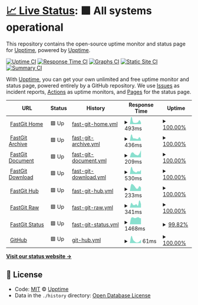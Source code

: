 # [📈 Live Status](https://upptime.github.io/upptime): <!--live status--> **🟩 All systems operational**

This repository contains the open-source uptime monitor and status page for [Upptime](https://upptime.js.org), powered by [Upptime](https://github.com/upptime/upptime).

[![Uptime CI](https://github.com/koj-co/upptime/workflows/Uptime%20CI/badge.svg)](https://github.com/koj-co/upptime/actions?query=workflow%3A%22Uptime+CI%22)
[![Response Time CI](https://github.com/koj-co/upptime/workflows/Response%20Time%20CI/badge.svg)](https://github.com/koj-co/upptime/actions?query=workflow%3A%22Response+Time+CI%22)
[![Graphs CI](https://github.com/koj-co/upptime/workflows/Graphs%20CI/badge.svg)](https://github.com/koj-co/upptime/actions?query=workflow%3A%22Graphs+CI%22)
[![Static Site CI](https://github.com/koj-co/upptime/workflows/Static%20Site%20CI/badge.svg)](https://github.com/koj-co/upptime/actions?query=workflow%3A%22Static+Site+CI%22)
[![Summary CI](https://github.com/koj-co/upptime/workflows/Summary%20CI/badge.svg)](https://github.com/koj-co/upptime/actions?query=workflow%3A%22Summary+CI%22)

With [Upptime](https://upptime.js.org), you can get your own unlimited and free uptime monitor and status page, powered entirely by a GitHub repository. We use [Issues](https://github.com/upptime/upptime/issues) as incident reports, [Actions](https://github.com/upptime/upptime/actions) as uptime monitors, and [Pages](https://upptime.github.io/upptime) for the status page.

<!--start: status pages-->
<!-- This summary is generated by Upptime (https://github.com/upptime/upptime) -->
<!-- Do not edit this manually, your changes will be overwritten -->
<!-- prettier-ignore -->
| URL | Status | History | Response Time | Uptime |
| --- | ------ | ------- | ------------- | ------ |
| <img alt="" src="https://favicons.githubusercontent.com/fastgit.org" height="13"> [FastGit Home](https://fastgit.org) | 🟩 Up | [fast-git-home.yml](https://github.com/FastGitORG/uptime/commits/HEAD/history/fast-git-home.yml) | <details><summary><img alt="Response time graph" src="./graphs/fast-git-home/response-time-week.png" height="20"> 493ms</summary><br><a href="https://FastGitORG.github.io/uptime/history/fast-git-home"><img alt="Response time 515" src="https://img.shields.io/endpoint?url=https%3A%2F%2Fraw.githubusercontent.com%2FFastGitORG%2Fuptime%2FHEAD%2Fapi%2Ffast-git-home%2Fresponse-time.json"></a><br><a href="https://FastGitORG.github.io/uptime/history/fast-git-home"><img alt="24-hour response time 246" src="https://img.shields.io/endpoint?url=https%3A%2F%2Fraw.githubusercontent.com%2FFastGitORG%2Fuptime%2FHEAD%2Fapi%2Ffast-git-home%2Fresponse-time-day.json"></a><br><a href="https://FastGitORG.github.io/uptime/history/fast-git-home"><img alt="7-day response time 493" src="https://img.shields.io/endpoint?url=https%3A%2F%2Fraw.githubusercontent.com%2FFastGitORG%2Fuptime%2FHEAD%2Fapi%2Ffast-git-home%2Fresponse-time-week.json"></a><br><a href="https://FastGitORG.github.io/uptime/history/fast-git-home"><img alt="30-day response time 562" src="https://img.shields.io/endpoint?url=https%3A%2F%2Fraw.githubusercontent.com%2FFastGitORG%2Fuptime%2FHEAD%2Fapi%2Ffast-git-home%2Fresponse-time-month.json"></a><br><a href="https://FastGitORG.github.io/uptime/history/fast-git-home"><img alt="1-year response time 515" src="https://img.shields.io/endpoint?url=https%3A%2F%2Fraw.githubusercontent.com%2FFastGitORG%2Fuptime%2FHEAD%2Fapi%2Ffast-git-home%2Fresponse-time-year.json"></a></details> | <details><summary><a href="https://FastGitORG.github.io/uptime/history/fast-git-home">100.00%</a></summary><a href="https://FastGitORG.github.io/uptime/history/fast-git-home"><img alt="All-time uptime 96.79%" src="https://img.shields.io/endpoint?url=https%3A%2F%2Fraw.githubusercontent.com%2FFastGitORG%2Fuptime%2FHEAD%2Fapi%2Ffast-git-home%2Fuptime.json"></a><br><a href="https://FastGitORG.github.io/uptime/history/fast-git-home"><img alt="24-hour uptime 100.00%" src="https://img.shields.io/endpoint?url=https%3A%2F%2Fraw.githubusercontent.com%2FFastGitORG%2Fuptime%2FHEAD%2Fapi%2Ffast-git-home%2Fuptime-day.json"></a><br><a href="https://FastGitORG.github.io/uptime/history/fast-git-home"><img alt="7-day uptime 100.00%" src="https://img.shields.io/endpoint?url=https%3A%2F%2Fraw.githubusercontent.com%2FFastGitORG%2Fuptime%2FHEAD%2Fapi%2Ffast-git-home%2Fuptime-week.json"></a><br><a href="https://FastGitORG.github.io/uptime/history/fast-git-home"><img alt="30-day uptime 98.35%" src="https://img.shields.io/endpoint?url=https%3A%2F%2Fraw.githubusercontent.com%2FFastGitORG%2Fuptime%2FHEAD%2Fapi%2Ffast-git-home%2Fuptime-month.json"></a><br><a href="https://FastGitORG.github.io/uptime/history/fast-git-home"><img alt="1-year uptime 96.79%" src="https://img.shields.io/endpoint?url=https%3A%2F%2Fraw.githubusercontent.com%2FFastGitORG%2Fuptime%2FHEAD%2Fapi%2Ffast-git-home%2Fuptime-year.json"></a></details>
| <img alt="" src="https://favicons.githubusercontent.com/archive.fastgit.org" height="13"> [FastGit Archive](https://archive.fastgit.org) | 🟩 Up | [fast-git-archive.yml](https://github.com/FastGitORG/uptime/commits/HEAD/history/fast-git-archive.yml) | <details><summary><img alt="Response time graph" src="./graphs/fast-git-archive/response-time-week.png" height="20"> 436ms</summary><br><a href="https://FastGitORG.github.io/uptime/history/fast-git-archive"><img alt="Response time 553" src="https://img.shields.io/endpoint?url=https%3A%2F%2Fraw.githubusercontent.com%2FFastGitORG%2Fuptime%2FHEAD%2Fapi%2Ffast-git-archive%2Fresponse-time.json"></a><br><a href="https://FastGitORG.github.io/uptime/history/fast-git-archive"><img alt="24-hour response time 148" src="https://img.shields.io/endpoint?url=https%3A%2F%2Fraw.githubusercontent.com%2FFastGitORG%2Fuptime%2FHEAD%2Fapi%2Ffast-git-archive%2Fresponse-time-day.json"></a><br><a href="https://FastGitORG.github.io/uptime/history/fast-git-archive"><img alt="7-day response time 436" src="https://img.shields.io/endpoint?url=https%3A%2F%2Fraw.githubusercontent.com%2FFastGitORG%2Fuptime%2FHEAD%2Fapi%2Ffast-git-archive%2Fresponse-time-week.json"></a><br><a href="https://FastGitORG.github.io/uptime/history/fast-git-archive"><img alt="30-day response time 393" src="https://img.shields.io/endpoint?url=https%3A%2F%2Fraw.githubusercontent.com%2FFastGitORG%2Fuptime%2FHEAD%2Fapi%2Ffast-git-archive%2Fresponse-time-month.json"></a><br><a href="https://FastGitORG.github.io/uptime/history/fast-git-archive"><img alt="1-year response time 553" src="https://img.shields.io/endpoint?url=https%3A%2F%2Fraw.githubusercontent.com%2FFastGitORG%2Fuptime%2FHEAD%2Fapi%2Ffast-git-archive%2Fresponse-time-year.json"></a></details> | <details><summary><a href="https://FastGitORG.github.io/uptime/history/fast-git-archive">100.00%</a></summary><a href="https://FastGitORG.github.io/uptime/history/fast-git-archive"><img alt="All-time uptime 99.03%" src="https://img.shields.io/endpoint?url=https%3A%2F%2Fraw.githubusercontent.com%2FFastGitORG%2Fuptime%2FHEAD%2Fapi%2Ffast-git-archive%2Fuptime.json"></a><br><a href="https://FastGitORG.github.io/uptime/history/fast-git-archive"><img alt="24-hour uptime 100.00%" src="https://img.shields.io/endpoint?url=https%3A%2F%2Fraw.githubusercontent.com%2FFastGitORG%2Fuptime%2FHEAD%2Fapi%2Ffast-git-archive%2Fuptime-day.json"></a><br><a href="https://FastGitORG.github.io/uptime/history/fast-git-archive"><img alt="7-day uptime 100.00%" src="https://img.shields.io/endpoint?url=https%3A%2F%2Fraw.githubusercontent.com%2FFastGitORG%2Fuptime%2FHEAD%2Fapi%2Ffast-git-archive%2Fuptime-week.json"></a><br><a href="https://FastGitORG.github.io/uptime/history/fast-git-archive"><img alt="30-day uptime 98.17%" src="https://img.shields.io/endpoint?url=https%3A%2F%2Fraw.githubusercontent.com%2FFastGitORG%2Fuptime%2FHEAD%2Fapi%2Ffast-git-archive%2Fuptime-month.json"></a><br><a href="https://FastGitORG.github.io/uptime/history/fast-git-archive"><img alt="1-year uptime 99.03%" src="https://img.shields.io/endpoint?url=https%3A%2F%2Fraw.githubusercontent.com%2FFastGitORG%2Fuptime%2FHEAD%2Fapi%2Ffast-git-archive%2Fuptime-year.json"></a></details>
| <img alt="" src="https://favicons.githubusercontent.com/doc.fastgit.org" height="13"> [FastGit Document](https://doc.fastgit.org) | 🟩 Up | [fast-git-document.yml](https://github.com/FastGitORG/uptime/commits/HEAD/history/fast-git-document.yml) | <details><summary><img alt="Response time graph" src="./graphs/fast-git-document/response-time-week.png" height="20"> 209ms</summary><br><a href="https://FastGitORG.github.io/uptime/history/fast-git-document"><img alt="Response time 567" src="https://img.shields.io/endpoint?url=https%3A%2F%2Fraw.githubusercontent.com%2FFastGitORG%2Fuptime%2FHEAD%2Fapi%2Ffast-git-document%2Fresponse-time.json"></a><br><a href="https://FastGitORG.github.io/uptime/history/fast-git-document"><img alt="24-hour response time 380" src="https://img.shields.io/endpoint?url=https%3A%2F%2Fraw.githubusercontent.com%2FFastGitORG%2Fuptime%2FHEAD%2Fapi%2Ffast-git-document%2Fresponse-time-day.json"></a><br><a href="https://FastGitORG.github.io/uptime/history/fast-git-document"><img alt="7-day response time 209" src="https://img.shields.io/endpoint?url=https%3A%2F%2Fraw.githubusercontent.com%2FFastGitORG%2Fuptime%2FHEAD%2Fapi%2Ffast-git-document%2Fresponse-time-week.json"></a><br><a href="https://FastGitORG.github.io/uptime/history/fast-git-document"><img alt="30-day response time 293" src="https://img.shields.io/endpoint?url=https%3A%2F%2Fraw.githubusercontent.com%2FFastGitORG%2Fuptime%2FHEAD%2Fapi%2Ffast-git-document%2Fresponse-time-month.json"></a><br><a href="https://FastGitORG.github.io/uptime/history/fast-git-document"><img alt="1-year response time 567" src="https://img.shields.io/endpoint?url=https%3A%2F%2Fraw.githubusercontent.com%2FFastGitORG%2Fuptime%2FHEAD%2Fapi%2Ffast-git-document%2Fresponse-time-year.json"></a></details> | <details><summary><a href="https://FastGitORG.github.io/uptime/history/fast-git-document">100.00%</a></summary><a href="https://FastGitORG.github.io/uptime/history/fast-git-document"><img alt="All-time uptime 89.29%" src="https://img.shields.io/endpoint?url=https%3A%2F%2Fraw.githubusercontent.com%2FFastGitORG%2Fuptime%2FHEAD%2Fapi%2Ffast-git-document%2Fuptime.json"></a><br><a href="https://FastGitORG.github.io/uptime/history/fast-git-document"><img alt="24-hour uptime 100.00%" src="https://img.shields.io/endpoint?url=https%3A%2F%2Fraw.githubusercontent.com%2FFastGitORG%2Fuptime%2FHEAD%2Fapi%2Ffast-git-document%2Fuptime-day.json"></a><br><a href="https://FastGitORG.github.io/uptime/history/fast-git-document"><img alt="7-day uptime 100.00%" src="https://img.shields.io/endpoint?url=https%3A%2F%2Fraw.githubusercontent.com%2FFastGitORG%2Fuptime%2FHEAD%2Fapi%2Ffast-git-document%2Fuptime-week.json"></a><br><a href="https://FastGitORG.github.io/uptime/history/fast-git-document"><img alt="30-day uptime 97.80%" src="https://img.shields.io/endpoint?url=https%3A%2F%2Fraw.githubusercontent.com%2FFastGitORG%2Fuptime%2FHEAD%2Fapi%2Ffast-git-document%2Fuptime-month.json"></a><br><a href="https://FastGitORG.github.io/uptime/history/fast-git-document"><img alt="1-year uptime 89.29%" src="https://img.shields.io/endpoint?url=https%3A%2F%2Fraw.githubusercontent.com%2FFastGitORG%2Fuptime%2FHEAD%2Fapi%2Ffast-git-document%2Fuptime-year.json"></a></details>
| <img alt="" src="https://favicons.githubusercontent.com/download.fastgit.org" height="13"> [FastGit Download](https://download.fastgit.org) | 🟩 Up | [fast-git-download.yml](https://github.com/FastGitORG/uptime/commits/HEAD/history/fast-git-download.yml) | <details><summary><img alt="Response time graph" src="./graphs/fast-git-download/response-time-week.png" height="20"> 530ms</summary><br><a href="https://FastGitORG.github.io/uptime/history/fast-git-download"><img alt="Response time 498" src="https://img.shields.io/endpoint?url=https%3A%2F%2Fraw.githubusercontent.com%2FFastGitORG%2Fuptime%2FHEAD%2Fapi%2Ffast-git-download%2Fresponse-time.json"></a><br><a href="https://FastGitORG.github.io/uptime/history/fast-git-download"><img alt="24-hour response time 650" src="https://img.shields.io/endpoint?url=https%3A%2F%2Fraw.githubusercontent.com%2FFastGitORG%2Fuptime%2FHEAD%2Fapi%2Ffast-git-download%2Fresponse-time-day.json"></a><br><a href="https://FastGitORG.github.io/uptime/history/fast-git-download"><img alt="7-day response time 530" src="https://img.shields.io/endpoint?url=https%3A%2F%2Fraw.githubusercontent.com%2FFastGitORG%2Fuptime%2FHEAD%2Fapi%2Ffast-git-download%2Fresponse-time-week.json"></a><br><a href="https://FastGitORG.github.io/uptime/history/fast-git-download"><img alt="30-day response time 455" src="https://img.shields.io/endpoint?url=https%3A%2F%2Fraw.githubusercontent.com%2FFastGitORG%2Fuptime%2FHEAD%2Fapi%2Ffast-git-download%2Fresponse-time-month.json"></a><br><a href="https://FastGitORG.github.io/uptime/history/fast-git-download"><img alt="1-year response time 498" src="https://img.shields.io/endpoint?url=https%3A%2F%2Fraw.githubusercontent.com%2FFastGitORG%2Fuptime%2FHEAD%2Fapi%2Ffast-git-download%2Fresponse-time-year.json"></a></details> | <details><summary><a href="https://FastGitORG.github.io/uptime/history/fast-git-download">100.00%</a></summary><a href="https://FastGitORG.github.io/uptime/history/fast-git-download"><img alt="All-time uptime 84.54%" src="https://img.shields.io/endpoint?url=https%3A%2F%2Fraw.githubusercontent.com%2FFastGitORG%2Fuptime%2FHEAD%2Fapi%2Ffast-git-download%2Fuptime.json"></a><br><a href="https://FastGitORG.github.io/uptime/history/fast-git-download"><img alt="24-hour uptime 100.00%" src="https://img.shields.io/endpoint?url=https%3A%2F%2Fraw.githubusercontent.com%2FFastGitORG%2Fuptime%2FHEAD%2Fapi%2Ffast-git-download%2Fuptime-day.json"></a><br><a href="https://FastGitORG.github.io/uptime/history/fast-git-download"><img alt="7-day uptime 100.00%" src="https://img.shields.io/endpoint?url=https%3A%2F%2Fraw.githubusercontent.com%2FFastGitORG%2Fuptime%2FHEAD%2Fapi%2Ffast-git-download%2Fuptime-week.json"></a><br><a href="https://FastGitORG.github.io/uptime/history/fast-git-download"><img alt="30-day uptime 100.00%" src="https://img.shields.io/endpoint?url=https%3A%2F%2Fraw.githubusercontent.com%2FFastGitORG%2Fuptime%2FHEAD%2Fapi%2Ffast-git-download%2Fuptime-month.json"></a><br><a href="https://FastGitORG.github.io/uptime/history/fast-git-download"><img alt="1-year uptime 84.54%" src="https://img.shields.io/endpoint?url=https%3A%2F%2Fraw.githubusercontent.com%2FFastGitORG%2Fuptime%2FHEAD%2Fapi%2Ffast-git-download%2Fuptime-year.json"></a></details>
| <img alt="" src="https://favicons.githubusercontent.com/hub.fastgit.org" height="13"> [FastGit Hub](https://hub.fastgit.org) | 🟩 Up | [fast-git-hub.yml](https://github.com/FastGitORG/uptime/commits/HEAD/history/fast-git-hub.yml) | <details><summary><img alt="Response time graph" src="./graphs/fast-git-hub/response-time-week.png" height="20"> 233ms</summary><br><a href="https://FastGitORG.github.io/uptime/history/fast-git-hub"><img alt="Response time 304" src="https://img.shields.io/endpoint?url=https%3A%2F%2Fraw.githubusercontent.com%2FFastGitORG%2Fuptime%2FHEAD%2Fapi%2Ffast-git-hub%2Fresponse-time.json"></a><br><a href="https://FastGitORG.github.io/uptime/history/fast-git-hub"><img alt="24-hour response time 174" src="https://img.shields.io/endpoint?url=https%3A%2F%2Fraw.githubusercontent.com%2FFastGitORG%2Fuptime%2FHEAD%2Fapi%2Ffast-git-hub%2Fresponse-time-day.json"></a><br><a href="https://FastGitORG.github.io/uptime/history/fast-git-hub"><img alt="7-day response time 233" src="https://img.shields.io/endpoint?url=https%3A%2F%2Fraw.githubusercontent.com%2FFastGitORG%2Fuptime%2FHEAD%2Fapi%2Ffast-git-hub%2Fresponse-time-week.json"></a><br><a href="https://FastGitORG.github.io/uptime/history/fast-git-hub"><img alt="30-day response time 217" src="https://img.shields.io/endpoint?url=https%3A%2F%2Fraw.githubusercontent.com%2FFastGitORG%2Fuptime%2FHEAD%2Fapi%2Ffast-git-hub%2Fresponse-time-month.json"></a><br><a href="https://FastGitORG.github.io/uptime/history/fast-git-hub"><img alt="1-year response time 304" src="https://img.shields.io/endpoint?url=https%3A%2F%2Fraw.githubusercontent.com%2FFastGitORG%2Fuptime%2FHEAD%2Fapi%2Ffast-git-hub%2Fresponse-time-year.json"></a></details> | <details><summary><a href="https://FastGitORG.github.io/uptime/history/fast-git-hub">100.00%</a></summary><a href="https://FastGitORG.github.io/uptime/history/fast-git-hub"><img alt="All-time uptime 100.00%" src="https://img.shields.io/endpoint?url=https%3A%2F%2Fraw.githubusercontent.com%2FFastGitORG%2Fuptime%2FHEAD%2Fapi%2Ffast-git-hub%2Fuptime.json"></a><br><a href="https://FastGitORG.github.io/uptime/history/fast-git-hub"><img alt="24-hour uptime 100.00%" src="https://img.shields.io/endpoint?url=https%3A%2F%2Fraw.githubusercontent.com%2FFastGitORG%2Fuptime%2FHEAD%2Fapi%2Ffast-git-hub%2Fuptime-day.json"></a><br><a href="https://FastGitORG.github.io/uptime/history/fast-git-hub"><img alt="7-day uptime 100.00%" src="https://img.shields.io/endpoint?url=https%3A%2F%2Fraw.githubusercontent.com%2FFastGitORG%2Fuptime%2FHEAD%2Fapi%2Ffast-git-hub%2Fuptime-week.json"></a><br><a href="https://FastGitORG.github.io/uptime/history/fast-git-hub"><img alt="30-day uptime 100.00%" src="https://img.shields.io/endpoint?url=https%3A%2F%2Fraw.githubusercontent.com%2FFastGitORG%2Fuptime%2FHEAD%2Fapi%2Ffast-git-hub%2Fuptime-month.json"></a><br><a href="https://FastGitORG.github.io/uptime/history/fast-git-hub"><img alt="1-year uptime 100.00%" src="https://img.shields.io/endpoint?url=https%3A%2F%2Fraw.githubusercontent.com%2FFastGitORG%2Fuptime%2FHEAD%2Fapi%2Ffast-git-hub%2Fuptime-year.json"></a></details>
| <img alt="" src="https://favicons.githubusercontent.com/raw.fastgit.org" height="13"> [FastGit Raw](https://raw.fastgit.org) | 🟩 Up | [fast-git-raw.yml](https://github.com/FastGitORG/uptime/commits/HEAD/history/fast-git-raw.yml) | <details><summary><img alt="Response time graph" src="./graphs/fast-git-raw/response-time-week.png" height="20"> 341ms</summary><br><a href="https://FastGitORG.github.io/uptime/history/fast-git-raw"><img alt="Response time 244" src="https://img.shields.io/endpoint?url=https%3A%2F%2Fraw.githubusercontent.com%2FFastGitORG%2Fuptime%2FHEAD%2Fapi%2Ffast-git-raw%2Fresponse-time.json"></a><br><a href="https://FastGitORG.github.io/uptime/history/fast-git-raw"><img alt="24-hour response time 325" src="https://img.shields.io/endpoint?url=https%3A%2F%2Fraw.githubusercontent.com%2FFastGitORG%2Fuptime%2FHEAD%2Fapi%2Ffast-git-raw%2Fresponse-time-day.json"></a><br><a href="https://FastGitORG.github.io/uptime/history/fast-git-raw"><img alt="7-day response time 341" src="https://img.shields.io/endpoint?url=https%3A%2F%2Fraw.githubusercontent.com%2FFastGitORG%2Fuptime%2FHEAD%2Fapi%2Ffast-git-raw%2Fresponse-time-week.json"></a><br><a href="https://FastGitORG.github.io/uptime/history/fast-git-raw"><img alt="30-day response time 268" src="https://img.shields.io/endpoint?url=https%3A%2F%2Fraw.githubusercontent.com%2FFastGitORG%2Fuptime%2FHEAD%2Fapi%2Ffast-git-raw%2Fresponse-time-month.json"></a><br><a href="https://FastGitORG.github.io/uptime/history/fast-git-raw"><img alt="1-year response time 244" src="https://img.shields.io/endpoint?url=https%3A%2F%2Fraw.githubusercontent.com%2FFastGitORG%2Fuptime%2FHEAD%2Fapi%2Ffast-git-raw%2Fresponse-time-year.json"></a></details> | <details><summary><a href="https://FastGitORG.github.io/uptime/history/fast-git-raw">100.00%</a></summary><a href="https://FastGitORG.github.io/uptime/history/fast-git-raw"><img alt="All-time uptime 100.00%" src="https://img.shields.io/endpoint?url=https%3A%2F%2Fraw.githubusercontent.com%2FFastGitORG%2Fuptime%2FHEAD%2Fapi%2Ffast-git-raw%2Fuptime.json"></a><br><a href="https://FastGitORG.github.io/uptime/history/fast-git-raw"><img alt="24-hour uptime 100.00%" src="https://img.shields.io/endpoint?url=https%3A%2F%2Fraw.githubusercontent.com%2FFastGitORG%2Fuptime%2FHEAD%2Fapi%2Ffast-git-raw%2Fuptime-day.json"></a><br><a href="https://FastGitORG.github.io/uptime/history/fast-git-raw"><img alt="7-day uptime 100.00%" src="https://img.shields.io/endpoint?url=https%3A%2F%2Fraw.githubusercontent.com%2FFastGitORG%2Fuptime%2FHEAD%2Fapi%2Ffast-git-raw%2Fuptime-week.json"></a><br><a href="https://FastGitORG.github.io/uptime/history/fast-git-raw"><img alt="30-day uptime 100.00%" src="https://img.shields.io/endpoint?url=https%3A%2F%2Fraw.githubusercontent.com%2FFastGitORG%2Fuptime%2FHEAD%2Fapi%2Ffast-git-raw%2Fuptime-month.json"></a><br><a href="https://FastGitORG.github.io/uptime/history/fast-git-raw"><img alt="1-year uptime 100.00%" src="https://img.shields.io/endpoint?url=https%3A%2F%2Fraw.githubusercontent.com%2FFastGitORG%2Fuptime%2FHEAD%2Fapi%2Ffast-git-raw%2Fuptime-year.json"></a></details>
| <img alt="" src="https://favicons.githubusercontent.com/status.fastgit.org" height="13"> [FastGit Status](https://status.fastgit.org) | 🟩 Up | [fast-git-status.yml](https://github.com/FastGitORG/uptime/commits/HEAD/history/fast-git-status.yml) | <details><summary><img alt="Response time graph" src="./graphs/fast-git-status/response-time-week.png" height="20"> 1468ms</summary><br><a href="https://FastGitORG.github.io/uptime/history/fast-git-status"><img alt="Response time 1186" src="https://img.shields.io/endpoint?url=https%3A%2F%2Fraw.githubusercontent.com%2FFastGitORG%2Fuptime%2FHEAD%2Fapi%2Ffast-git-status%2Fresponse-time.json"></a><br><a href="https://FastGitORG.github.io/uptime/history/fast-git-status"><img alt="24-hour response time 1902" src="https://img.shields.io/endpoint?url=https%3A%2F%2Fraw.githubusercontent.com%2FFastGitORG%2Fuptime%2FHEAD%2Fapi%2Ffast-git-status%2Fresponse-time-day.json"></a><br><a href="https://FastGitORG.github.io/uptime/history/fast-git-status"><img alt="7-day response time 1468" src="https://img.shields.io/endpoint?url=https%3A%2F%2Fraw.githubusercontent.com%2FFastGitORG%2Fuptime%2FHEAD%2Fapi%2Ffast-git-status%2Fresponse-time-week.json"></a><br><a href="https://FastGitORG.github.io/uptime/history/fast-git-status"><img alt="30-day response time 1457" src="https://img.shields.io/endpoint?url=https%3A%2F%2Fraw.githubusercontent.com%2FFastGitORG%2Fuptime%2FHEAD%2Fapi%2Ffast-git-status%2Fresponse-time-month.json"></a><br><a href="https://FastGitORG.github.io/uptime/history/fast-git-status"><img alt="1-year response time 1186" src="https://img.shields.io/endpoint?url=https%3A%2F%2Fraw.githubusercontent.com%2FFastGitORG%2Fuptime%2FHEAD%2Fapi%2Ffast-git-status%2Fresponse-time-year.json"></a></details> | <details><summary><a href="https://FastGitORG.github.io/uptime/history/fast-git-status">99.82%</a></summary><a href="https://FastGitORG.github.io/uptime/history/fast-git-status"><img alt="All-time uptime 78.98%" src="https://img.shields.io/endpoint?url=https%3A%2F%2Fraw.githubusercontent.com%2FFastGitORG%2Fuptime%2FHEAD%2Fapi%2Ffast-git-status%2Fuptime.json"></a><br><a href="https://FastGitORG.github.io/uptime/history/fast-git-status"><img alt="24-hour uptime 98.71%" src="https://img.shields.io/endpoint?url=https%3A%2F%2Fraw.githubusercontent.com%2FFastGitORG%2Fuptime%2FHEAD%2Fapi%2Ffast-git-status%2Fuptime-day.json"></a><br><a href="https://FastGitORG.github.io/uptime/history/fast-git-status"><img alt="7-day uptime 99.82%" src="https://img.shields.io/endpoint?url=https%3A%2F%2Fraw.githubusercontent.com%2FFastGitORG%2Fuptime%2FHEAD%2Fapi%2Ffast-git-status%2Fuptime-week.json"></a><br><a href="https://FastGitORG.github.io/uptime/history/fast-git-status"><img alt="30-day uptime 99.61%" src="https://img.shields.io/endpoint?url=https%3A%2F%2Fraw.githubusercontent.com%2FFastGitORG%2Fuptime%2FHEAD%2Fapi%2Ffast-git-status%2Fuptime-month.json"></a><br><a href="https://FastGitORG.github.io/uptime/history/fast-git-status"><img alt="1-year uptime 78.98%" src="https://img.shields.io/endpoint?url=https%3A%2F%2Fraw.githubusercontent.com%2FFastGitORG%2Fuptime%2FHEAD%2Fapi%2Ffast-git-status%2Fuptime-year.json"></a></details>
| <img alt="" src="https://favicons.githubusercontent.com/github.com" height="13"> [GitHub](https://github.com) | 🟩 Up | [git-hub.yml](https://github.com/FastGitORG/uptime/commits/HEAD/history/git-hub.yml) | <details><summary><img alt="Response time graph" src="./graphs/git-hub/response-time-week.png" height="20"> 61ms</summary><br><a href="https://FastGitORG.github.io/uptime/history/git-hub"><img alt="Response time 46" src="https://img.shields.io/endpoint?url=https%3A%2F%2Fraw.githubusercontent.com%2FFastGitORG%2Fuptime%2FHEAD%2Fapi%2Fgit-hub%2Fresponse-time.json"></a><br><a href="https://FastGitORG.github.io/uptime/history/git-hub"><img alt="24-hour response time 77" src="https://img.shields.io/endpoint?url=https%3A%2F%2Fraw.githubusercontent.com%2FFastGitORG%2Fuptime%2FHEAD%2Fapi%2Fgit-hub%2Fresponse-time-day.json"></a><br><a href="https://FastGitORG.github.io/uptime/history/git-hub"><img alt="7-day response time 61" src="https://img.shields.io/endpoint?url=https%3A%2F%2Fraw.githubusercontent.com%2FFastGitORG%2Fuptime%2FHEAD%2Fapi%2Fgit-hub%2Fresponse-time-week.json"></a><br><a href="https://FastGitORG.github.io/uptime/history/git-hub"><img alt="30-day response time 45" src="https://img.shields.io/endpoint?url=https%3A%2F%2Fraw.githubusercontent.com%2FFastGitORG%2Fuptime%2FHEAD%2Fapi%2Fgit-hub%2Fresponse-time-month.json"></a><br><a href="https://FastGitORG.github.io/uptime/history/git-hub"><img alt="1-year response time 46" src="https://img.shields.io/endpoint?url=https%3A%2F%2Fraw.githubusercontent.com%2FFastGitORG%2Fuptime%2FHEAD%2Fapi%2Fgit-hub%2Fresponse-time-year.json"></a></details> | <details><summary><a href="https://FastGitORG.github.io/uptime/history/git-hub">100.00%</a></summary><a href="https://FastGitORG.github.io/uptime/history/git-hub"><img alt="All-time uptime 100.00%" src="https://img.shields.io/endpoint?url=https%3A%2F%2Fraw.githubusercontent.com%2FFastGitORG%2Fuptime%2FHEAD%2Fapi%2Fgit-hub%2Fuptime.json"></a><br><a href="https://FastGitORG.github.io/uptime/history/git-hub"><img alt="24-hour uptime 100.00%" src="https://img.shields.io/endpoint?url=https%3A%2F%2Fraw.githubusercontent.com%2FFastGitORG%2Fuptime%2FHEAD%2Fapi%2Fgit-hub%2Fuptime-day.json"></a><br><a href="https://FastGitORG.github.io/uptime/history/git-hub"><img alt="7-day uptime 100.00%" src="https://img.shields.io/endpoint?url=https%3A%2F%2Fraw.githubusercontent.com%2FFastGitORG%2Fuptime%2FHEAD%2Fapi%2Fgit-hub%2Fuptime-week.json"></a><br><a href="https://FastGitORG.github.io/uptime/history/git-hub"><img alt="30-day uptime 100.00%" src="https://img.shields.io/endpoint?url=https%3A%2F%2Fraw.githubusercontent.com%2FFastGitORG%2Fuptime%2FHEAD%2Fapi%2Fgit-hub%2Fuptime-month.json"></a><br><a href="https://FastGitORG.github.io/uptime/history/git-hub"><img alt="1-year uptime 100.00%" src="https://img.shields.io/endpoint?url=https%3A%2F%2Fraw.githubusercontent.com%2FFastGitORG%2Fuptime%2FHEAD%2Fapi%2Fgit-hub%2Fuptime-year.json"></a></details>

<!--end: status pages-->

[**Visit our status website →**](https://upptime.github.io/upptime)

## 📄 License

- Code: [MIT](./LICENSE) © [Upptime](https://upptime.js.org)
- Data in the `./history` directory: [Open Database License](https://opendatacommons.org/licenses/odbl/1-0/)
